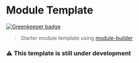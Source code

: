# Module Template

[![Greenkeeper badge](https://badges.greenkeeper.io/nuxt-community/module-template.svg)](https://greenkeeper.io/)

> Starter module template using [module-builder](https://github.com/nuxt/module-builder)

### ⚠️ This template is still under development

